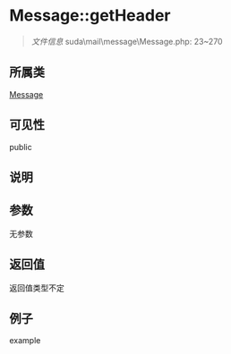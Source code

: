 # Message::getHeader

> *文件信息* suda\mail\message\Message.php: 23~270
## 所属类 

[Message](../Message.md)

## 可见性

  public  
## 说明



## 参数

无参数
## 返回值
返回值类型不定
## 例子

example